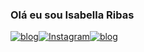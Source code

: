 ### Olá eu sou Isabella Ribas 
[![blog](https://img.shields.io/badge/LinkedIn-0077B5?style=for-the-badge&logo=linkedin&logoColor=white)](https://www.linkedin.com/in/isabella-ribas-46579b17/)[![Instagram](https://img.shields.io/badge/Instagram-E4405F?style=for-the-badge&logo=instagram&logoColor=white)]( https://www.instagram.com/invites/contact/?i=iyhw4r7jwfgy&utm_content=qwt3d6)[![blog](https://img.shields.io/badge/Telegram-2CA5E0?style=for-the-badge&logo=telegram&logoColor=white)](https://t.me/Isabellaribas27)




